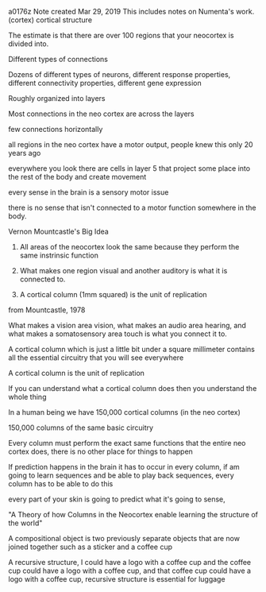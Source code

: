 a0176z
Note created Mar 29, 2019
This includes notes on Numenta's work.
(cortex) cortical structure

The estimate is that there are over 100 regions that your neocortex is divided into.

Different types of connections

Dozens of different types of neurons, different response properties, different connectivity properties, different gene expression

Roughly organized into layers

Most connections in the neo cortex are across the layers

few connections horizontally

all regions in the neo cortex have a motor output, people knew this only 20 years ago

everywhere you look there are cells in layer 5 that project some place into the rest of the body and create movement

every sense in the brain is a sensory motor issue

there is no sense that isn't connected to a motor function somewhere in the body.

Vernon Mountcastle's Big Idea

1. All areas of the neocortex look the same because they perform the same instrinsic function

2. What makes one region visual and another auditory is what it is connected to.

3. A cortical column (1mm squared) is the unit of replication

from Mountcastle, 1978

What makes a vision area vision, what makes an audio area hearing, and what makes a somatosensory area touch is what you connect it to.

A cortical column which is just a little bit under a square millimeter contains all the essential circuitry that you will see everywhere

A cortical column is the unit of replication

If you can understand what a cortical column does then you understand the whole thing

In a human being we have 150,000 cortical columns (in the neo cortex)

150,000 columns of the same basic circuitry

Every column must perform the exact same functions that the entire neo cortex does, there is no other place for things to happen

If prediction happens in the brain it has to occur in every column, if am going to learn sequences and be able to play back sequences, every column has to be able to do this

every part of your skin is going to predict what it's going to sense,

"A Theory of how Columns in the Neocortex enable learning the structure of the world"

A compositional object is two previously separate objects that are now joined together such as a sticker and a coffee cup

A recursive structure, I could have a logo with a coffee cup and the coffee cup could have a logo with a coffee cup, and that coffee cup could have a logo with a coffee cup, recursive structure is essential for luggage


